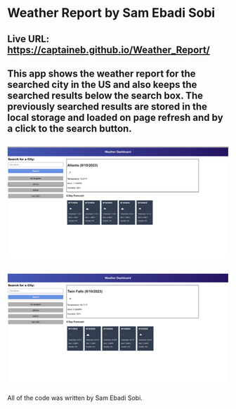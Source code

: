 # Weather Report by Sam Ebadi Sobi

## Live URL: https://captaineb.github.io/Weather_Report/

## This app shows the weather report for the searched city in the US and also keeps the searched results below the search box. The previously searched results are stored in the local storage and loaded on page refresh and by a click to the search button.

## ![img1](/assets/img/img1.png)

## ![img2](/assets/img/img2.png)

All of the code was written by Sam Ebadi Sobi.
